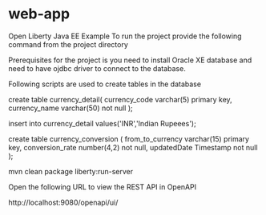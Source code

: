 # web-app
Open Liberty Java EE Example
To run the project provide the following command from the project directory

Prerequisites for the project is you need to install Oracle XE database and need to have ojdbc driver to connect to the database.

Following scripts are used to create tables in the database

create table currency_detail(
currency_code varchar(5) primary key,
currency_name varchar(50) not null
);

insert into currency_detail values('INR','Indian Rupeees');

create table currency_conversion (
from_to_currency varchar(15) primary key,
conversion_rate number(4,2) not null,
updatedDate Timestamp not null
);



mvn clean package liberty:run-server

Open the following URL to view the REST API in OpenAPI

http://localhost:9080/openapi/ui/
